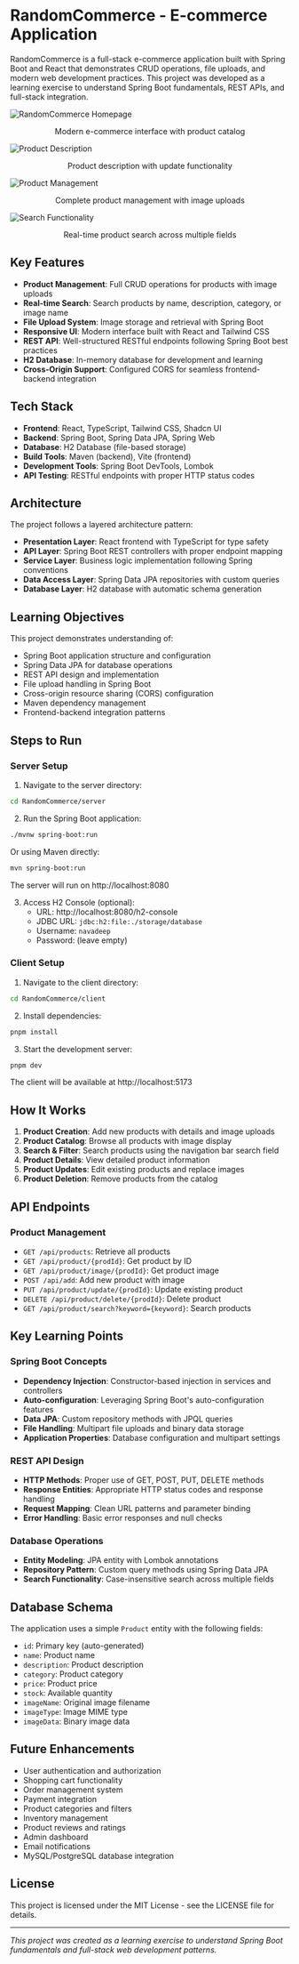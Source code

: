 # RandomCommerce - E-commerce Application

RandomCommerce is a full-stack e-commerce application built with Spring Boot and React that demonstrates CRUD operations, file uploads, and modern web development practices. This project was developed as a learning exercise to understand Spring Boot fundamentals, REST APIs, and full-stack integration.

![RandomCommerce Homepage](https://github.com/Navadeep-Reddy/ProjectScreenshots-/blob/main/RandomCommerce/Home.png?raw=true)
<p align="center">
  Modern e-commerce interface with product catalog
</p>

![Product Description](https://github.com/Navadeep-Reddy/ProjectScreenshots-/blob/main/RandomCommerce/Product.png?raw=true)
<p align="center">
  Product description with update functionality
</p>

![Product Management](https://github.com/Navadeep-Reddy/ProjectScreenshots-/blob/main/RandomCommerce/AddProduct.png?raw=true)
<p align="center">
  Complete product management with image uploads
</p>

![Search Functionality](https://github.com/Navadeep-Reddy/ProjectScreenshots-/blob/main/RandomCommerce/RealTimeSearch.png?raw=true)
<p align="center">
  Real-time product search across multiple fields
</p>

## Key Features

- **Product Management**: Full CRUD operations for products with image uploads
- **Real-time Search**: Search products by name, description, category, or image name
- **File Upload System**: Image storage and retrieval with Spring Boot
- **Responsive UI**: Modern interface built with React and Tailwind CSS
- **REST API**: Well-structured RESTful endpoints following Spring Boot best practices
- **H2 Database**: In-memory database for development and learning
- **Cross-Origin Support**: Configured CORS for seamless frontend-backend integration

## Tech Stack

- **Frontend**: React, TypeScript, Tailwind CSS, Shadcn UI
- **Backend**: Spring Boot, Spring Data JPA, Spring Web
- **Database**: H2 Database (file-based storage)
- **Build Tools**: Maven (backend), Vite (frontend)
- **Development Tools**: Spring Boot DevTools, Lombok
- **API Testing**: RESTful endpoints with proper HTTP status codes

## Architecture

The project follows a layered architecture pattern:
- **Presentation Layer**: React frontend with TypeScript for type safety
- **API Layer**: Spring Boot REST controllers with proper endpoint mapping
- **Service Layer**: Business logic implementation following Spring conventions
- **Data Access Layer**: Spring Data JPA repositories with custom queries
- **Database Layer**: H2 database with automatic schema generation

## Learning Objectives

This project demonstrates understanding of:
- Spring Boot application structure and configuration
- Spring Data JPA for database operations
- REST API design and implementation
- File upload handling in Spring Boot
- Cross-origin resource sharing (CORS) configuration
- Maven dependency management
- Frontend-backend integration patterns

## Steps to Run

### Server Setup

1. Navigate to the server directory:
```bash
cd RandomCommerce/server
```

2. Run the Spring Boot application:
```bash
./mvnw spring-boot:run
```
Or using Maven directly:
```bash
mvn spring-boot:run
```
The server will run on http://localhost:8080

3. Access H2 Console (optional):
    - URL: http://localhost:8080/h2-console
    - JDBC URL: `jdbc:h2:file:./storage/database`
    - Username: `navadeep`
    - Password: (leave empty)

### Client Setup

1. Navigate to the client directory:
```bash
cd RandomCommerce/client
```

2. Install dependencies:
```bash
pnpm install
```

3. Start the development server:
```bash
pnpm dev
```
The client will be available at http://localhost:5173

## How It Works

1. **Product Creation**: Add new products with details and image uploads
2. **Product Catalog**: Browse all products with image display
3. **Search & Filter**: Search products using the navigation bar search field
4. **Product Details**: View detailed product information
5. **Product Updates**: Edit existing products and replace images
6. **Product Deletion**: Remove products from the catalog

## API Endpoints

### Product Management
- `GET /api/products`: Retrieve all products
- `GET /api/product/{prodId}`: Get product by ID
- `GET /api/product/image/{prodId}`: Get product image
- `POST /api/add`: Add new product with image
- `PUT /api/product/update/{prodId}`: Update existing product
- `DELETE /api/product/delete/{prodId}`: Delete product
- `GET /api/product/search?keyword={keyword}`: Search products

## Key Learning Points

### Spring Boot Concepts
- **Dependency Injection**: Constructor-based injection in services and controllers
- **Auto-configuration**: Leveraging Spring Boot's auto-configuration features
- **Data JPA**: Custom repository methods with JPQL queries
- **File Handling**: Multipart file uploads and binary data storage
- **Application Properties**: Database configuration and multipart settings

### REST API Design
- **HTTP Methods**: Proper use of GET, POST, PUT, DELETE methods
- **Response Entities**: Appropriate HTTP status codes and response handling
- **Request Mapping**: Clean URL patterns and parameter binding
- **Error Handling**: Basic error responses and null checks

### Database Operations
- **Entity Modeling**: JPA entity with Lombok annotations
- **Repository Pattern**: Custom query methods using Spring Data JPA
- **Search Functionality**: Case-insensitive search across multiple fields

## Database Schema

The application uses a simple `Product` entity with the following fields:
- `id`: Primary key (auto-generated)
- `name`: Product name
- `description`: Product description
- `category`: Product category
- `price`: Product price
- `stock`: Available quantity
- `imageName`: Original image filename
- `imageType`: Image MIME type
- `imageData`: Binary image data

## Future Enhancements

- User authentication and authorization
- Shopping cart functionality
- Order management system
- Payment integration
- Product categories and filters
- Inventory management
- Product reviews and ratings
- Admin dashboard
- Email notifications
- MySQL/PostgreSQL database integration

## License

This project is licensed under the MIT License - see the LICENSE file for details.

---

*This project was created as a learning exercise to understand Spring Boot fundamentals and full-stack web development patterns.*